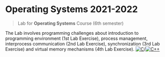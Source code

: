 # Operating Systems 2021-2022
> Lab for **Operating Systems** Course (6th semester)

The Lab involves programming challenges about introduction to programming environment (1st Lab Exercise), process management, interprocess communication (2nd Lab Exercise), synchronization (3rd Lab Exercise) and virtual memory mechanisms (4th Lab Exercise). [![C](https://img.shields.io/badge/-C-00599C?logo=c&logoColor=white)](https://www.w3schools.com/c/c_intro.php)/[![C++](https://img.shields.io/badge/-C++-00599C?logo=c%2B%2B&logoColor=white)](https://www.cplusplus.com/)
